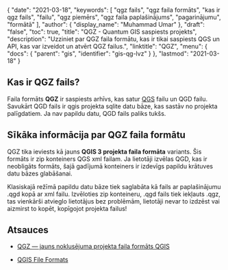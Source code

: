 {
  "date": "2021-03-18",
  "keywords": [
"qgz fails",
"qgz faila formāts",
"kas ir qgz fails",
"failu",
"qgz piemērs",
"qgz faila paplašinājums",
"pagarinājumu",
"formātā"
],
  "author": {
    "display_name": "Muhammad Umar"
},
  "draft": "false",
  "toc": true,
  "title": "QGZ - Quantum GIS saspiests projekts",
  "description": "Uzziniet par QGZ faila formātu, kas ir tikai saspiests QGS un API, kas var izveidot un atvērt QGZ failus.",
  "linktitle": "QGZ",
  "menu": {
    "docs": {
      "parent": "gis",
      "identifier": "gis-qg-lvz"
}
},
  "lastmod": "2021-03-18"
}

## Kas ir QGZ fails?

Faila formāts **QGZ** ir saspiests arhīvs, kas satur [QGS](/gis/qgs/) failu un QGD failu. Savukārt QGD fails ir qgis projekta sqlite datu bāze, kas sastāv no projekta palīgdatiem. Ja nav papildu datu, QGD fails paliks tukšs.

## Sīkāka informācija par QGZ faila formātu

QGZ tika ieviests kā jauns **QGIS 3 projekta faila formāta** variants. Šis formāts ir zip konteiners QGS xml failam. Ja lietotāji izvēlas QGD, kas ir neobligāts formāts, šajā gadījumā konteiners ir izdevīgs papildu krātuves datu bāzes glabāšanai.

Klasiskajā režīmā papildu datu bāze tiek saglabāta kā fails ar paplašinājumu .qgd kopā ar xml failu. Izvēloties zip konteineru, .qgd fails tiek iekļauts .qgz, tas vienkārši atvieglo lietotājus bez problēmām, lietotāji nevar to izdzēst vai aizmirst to kopēt, kopīgojot projekta failus!


## Atsauces

* [QGZ — jauns noklusējuma projekta faila formāts QGIS](https://oslandia.com/en/2018/06/01/qgz-a-new-default-project-file-format-for-qgis/)

* [QGIS File Formats](https://docs.qgis.org/3.16/en/docs/user_manual/appendices/qgis_file_formats.html)

